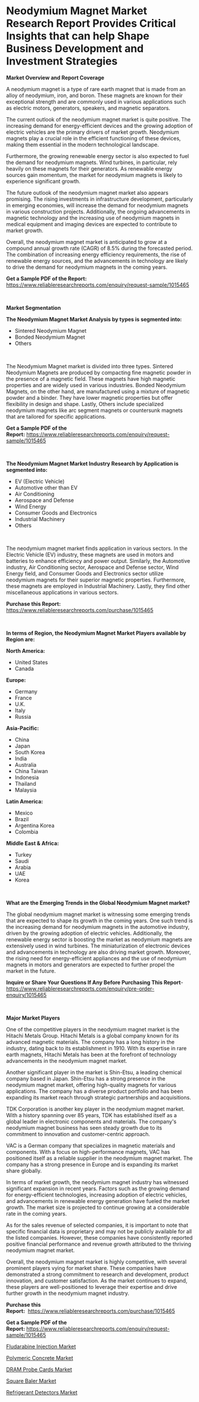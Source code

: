 <p><h1>Neodymium Magnet Market Research Report Provides Critical Insights that can help Shape Business Development and Investment Strategies</h1></p><p><strong>Market Overview and Report Coverage</strong></p>
<p><p>A neodymium magnet is a type of rare earth magnet that is made from an alloy of neodymium, iron, and boron. These magnets are known for their exceptional strength and are commonly used in various applications such as electric motors, generators, speakers, and magnetic separators.</p><p>The current outlook of the neodymium magnet market is quite positive. The increasing demand for energy-efficient devices and the growing adoption of electric vehicles are the primary drivers of market growth. Neodymium magnets play a crucial role in the efficient functioning of these devices, making them essential in the modern technological landscape.</p><p>Furthermore, the growing renewable energy sector is also expected to fuel the demand for neodymium magnets. Wind turbines, in particular, rely heavily on these magnets for their generators. As renewable energy sources gain momentum, the market for neodymium magnets is likely to experience significant growth.</p><p>The future outlook of the neodymium magnet market also appears promising. The rising investments in infrastructure development, particularly in emerging economies, will increase the demand for neodymium magnets in various construction projects. Additionally, the ongoing advancements in magnetic technology and the increasing use of neodymium magnets in medical equipment and imaging devices are expected to contribute to market growth.</p><p>Overall, the neodymium magnet market is anticipated to grow at a compound annual growth rate (CAGR) of 8.5% during the forecasted period. The combination of increasing energy efficiency requirements, the rise of renewable energy sources, and the advancements in technology are likely to drive the demand for neodymium magnets in the coming years.</p></p>
<p><strong>Get a Sample PDF of the Report:</strong> <a href="https://www.reliableresearchreports.com/enquiry/request-sample/1015465">https://www.reliableresearchreports.com/enquiry/request-sample/1015465</a></p>
<p>&nbsp;</p>
<p><strong>Market Segmentation</strong></p>
<p><strong>The Neodymium Magnet Market Analysis by types is segmented into:</strong></p>
<p><ul><li>Sintered Neodymium Magnet</li><li>Bonded Neodymium Magnet</li><li>Others</li></ul></p>
<p>&nbsp;</p>
<p><p>The Neodymium Magnet market is divided into three types. Sintered Neodymium Magnets are produced by compacting fine magnetic powder in the presence of a magnetic field. These magnets have high magnetic properties and are widely used in various industries. Bonded Neodymium Magnets, on the other hand, are manufactured using a mixture of magnetic powder and a binder. They have lower magnetic properties but offer flexibility in design and shape. Lastly, Others include specialized neodymium magnets like arc segment magnets or countersunk magnets that are tailored for specific applications.</p></p>
<p><strong>Get a Sample PDF of the Report:</strong>&nbsp;<a href="https://www.reliableresearchreports.com/enquiry/request-sample/1015465">https://www.reliableresearchreports.com/enquiry/request-sample/1015465</a></p>
<p>&nbsp;</p>
<p><strong>The Neodymium Magnet Market Industry Research by Application is segmented into:</strong></p>
<p><ul><li>EV (Electric Vehicle)</li><li>Automotive other than EV</li><li>Air Conditioning</li><li>Aerospace and Defense</li><li>Wind Energy</li><li>Consumer Goods and Electronics</li><li>Industrial Machinery</li><li>Others</li></ul></p>
<p>&nbsp;</p>
<p><p>The neodymium magnet market finds application in various sectors. In the Electric Vehicle (EV) industry, these magnets are used in motors and batteries to enhance efficiency and power output. Similarly, the Automotive industry, Air Conditioning sector, Aerospace and Defense sector, Wind Energy field, and Consumer Goods and Electronics sector utilize neodymium magnets for their superior magnetic properties. Furthermore, these magnets are employed in Industrial Machinery. Lastly, they find other miscellaneous applications in various sectors.</p></p>
<p><strong>Purchase this Report:</strong>&nbsp; <a href="https://www.reliableresearchreports.com/purchase/1015465">https://www.reliableresearchreports.com/purchase/1015465</a></p>
<p>&nbsp;</p>
<p><strong>In terms of Region, the Neodymium Magnet Market Players available by Region are:</strong></p>
<p>
    <p> <strong> North America: </strong>
        <ul>
            <li>United States</li>
            <li>Canada</li>
        </ul>
        </p> 
    <p> <strong> Europe: </strong>
        <ul>
            <li>Germany</li>
            <li>France</li>
            <li>U.K.</li>
            <li>Italy</li>
            <li>Russia</li>
        </ul>
        </p> 
    <p> <strong> Asia-Pacific: </strong>
        <ul>
            <li>China</li>
            <li>Japan</li>
            <li>South Korea</li>
            <li>India</li>
            <li>Australia</li>
            <li>China Taiwan</li>
            <li>Indonesia</li>
            <li>Thailand</li>
            <li>Malaysia</li>
        </ul>
        </p> 
    <p> <strong> Latin America: </strong>
        <ul>
            <li>Mexico</li>
            <li>Brazil</li>
            <li>Argentina Korea</li>
            <li>Colombia</li>
        </ul>
        </p> 
    <p> <strong> Middle East & Africa: </strong>
        <ul>
            <li>Turkey</li>
            <li>Saudi</li>
            <li>Arabia</li>
            <li>UAE</li>
            <li>Korea</li>
        </ul>
    </p>
    </p>
<p>&nbsp;</p>
<p><strong>What are the Emerging Trends in the Global Neodymium Magnet market?</strong></p>
<p><p>The global neodymium magnet market is witnessing some emerging trends that are expected to shape its growth in the coming years. One such trend is the increasing demand for neodymium magnets in the automotive industry, driven by the growing adoption of electric vehicles. Additionally, the renewable energy sector is boosting the market as neodymium magnets are extensively used in wind turbines. The miniaturization of electronic devices and advancements in technology are also driving market growth. Moreover, the rising need for energy-efficient appliances and the use of neodymium magnets in motors and generators are expected to further propel the market in the future.</p></p>
<p><strong>Inquire or Share Your Questions If Any Before Purchasing This Report</strong>- <a href="https://www.reliableresearchreports.com/enquiry/pre-order-enquiry/1015465">https://www.reliableresearchreports.com/enquiry/pre-order-enquiry/1015465</a></p>
<p>&nbsp;</p>
<p><strong>Major Market Players</strong></p>
<p><p>One of the competitive players in the neodymium magnet market is the Hitachi Metals Group. Hitachi Metals is a global company known for its advanced magnetic materials. The company has a long history in the industry, dating back to its establishment in 1910. With its expertise in rare earth magnets, Hitachi Metals has been at the forefront of technology advancements in the neodymium magnet market.</p><p>Another significant player in the market is Shin-Etsu, a leading chemical company based in Japan. Shin-Etsu has a strong presence in the neodymium magnet market, offering high-quality magnets for various applications. The company has a diverse product portfolio and has been expanding its market reach through strategic partnerships and acquisitions.</p><p>TDK Corporation is another key player in the neodymium magnet market. With a history spanning over 85 years, TDK has established itself as a global leader in electronic components and materials. The company's neodymium magnet business has seen steady growth due to its commitment to innovation and customer-centric approach.</p><p>VAC is a German company that specializes in magnetic materials and components. With a focus on high-performance magnets, VAC has positioned itself as a reliable supplier in the neodymium magnet market. The company has a strong presence in Europe and is expanding its market share globally.</p><p>In terms of market growth, the neodymium magnet industry has witnessed significant expansion in recent years. Factors such as the growing demand for energy-efficient technologies, increasing adoption of electric vehicles, and advancements in renewable energy generation have fueled the market growth. The market size is projected to continue growing at a considerable rate in the coming years.</p><p>As for the sales revenue of selected companies, it is important to note that specific financial data is proprietary and may not be publicly available for all the listed companies. However, these companies have consistently reported positive financial performance and revenue growth attributed to the thriving neodymium magnet market.</p><p>Overall, the neodymium magnet market is highly competitive, with several prominent players vying for market share. These companies have demonstrated a strong commitment to research and development, product innovation, and customer satisfaction. As the market continues to expand, these players are well-positioned to leverage their expertise and drive further growth in the neodymium magnet industry.</p></p>
<p><strong>Purchase this Report:</strong>&nbsp;&nbsp;<a href="https://www.reliableresearchreports.com/purchase/1015465">https://www.reliableresearchreports.com/purchase/1015465</a></p>
<p></p>
<p><strong>Get a Sample PDF of the Report:</strong>&nbsp;<a href="https://www.reliableresearchreports.com/enquiry/request-sample/1015465">https://www.reliableresearchreports.com/enquiry/request-sample/1015465</a></p>
<p><p><a href="https://www.linkedin.com/pulse/fludarabine-injection-market-research-report-provides-thorough-ysp8e/">Fludarabine Injection Market</a></p><p><a href="https://www.linkedin.com/pulse/polymeric-concrete-market-research-report-provides-thorough-hqphe/">Polymeric Concrete Market</a></p><p><a href="https://www.linkedin.com/pulse/dram-probe-cards-market-size-2023-2030-global-industrial-gkshe/">DRAM Probe Cards Market</a></p><p><a href="https://medium.com/@rombilly2345/square-baler-market-size-market-outlook-and-market-forecast-2023-to-2030-b65e1631de73">Square Baler Market</a></p><p><a href="https://medium.com/@jacks0866979/refrigerant-detectors-nbsp-market-focuses-on-market-share-size-and-projected-forecast-till-2030-e70bcd26b686">Refrigerant Detectors Market</a></p></p>